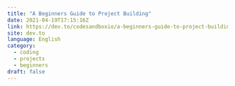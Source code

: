 ```yaml
---
title: "A Beginners Guide to Project Building"
date: 2021-04-19T17:15:16Z
link: https://dev.to/codesandboxio/a-beginners-guide-to-project-building-2okc?utm_medium=RSS&utm_source=news.12bit.vn
site: dev.to
language: English
category:
  - coding
  - projects
  - beginners
draft: false
---
```

